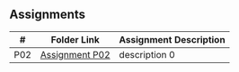 ##  Assignments

|   #   | Folder Link | Assignment Description |
| :---: | ----------- | ---------------------- |
|  P02  | [Assignment P02](https://github.com/zrdillion/3013-Algorithms/tree/main/Assignments/P02)  | description 0          |
